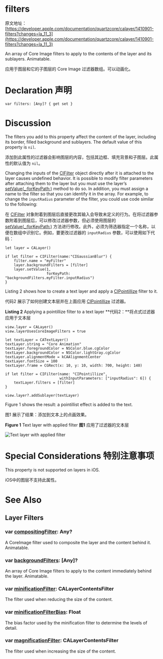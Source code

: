 # filters

原文地址：[https://developer.apple.com/documentation/quartzcore/calayer/1410901-filters?changes=la_11_3](https://developer.apple.com/documentation/quartzcore/calayer/1410901-filters?changes=la_11_3)

An array of Core Image filters to apply to the contents of the layer and its sublayers. Animatable.

应用于图层和它的子图层的 Core Image 过滤器数组。可以动画化。

# Declaration 声明

`var filters: [Any]? { get set }`

# Discussion

The filters you add to this property affect the content of the layer, including its border, filled background and sublayers. The default value of this property is `nil`.

添加到此属性的过滤器会影响图层的内容，包括其边框、填充背景和子图层。此属性的默认值为 `nil`。

Changing the inputs of the [CIFilter](https://developer.apple.com/documentation/coreimage/cifilter?changes=la_11_3) object directly after it is attached to the layer causes undefined behavior. It is possible to modify filter parameters after attaching them to the layer but you must use the layer’s [setValue(_:forKeyPath:)](https://developer.apple.com/documentation/objectivec/nsobject/1418139-setvalue?changes=la_11_3) method to do so. In addition, you must assign a name to the filter so that you can identify it in the array. For example, to change the `inputRadius` parameter of the filter, you could use code similar to the following:

在 [CIFilter](https://developer.apple.com/documentation/coreimage/cifilter?changes=la_11_3) 对象附着到图层后直接更改其输入会导致未定义的行为。在将过滤器参数附着到图层后，可以修改过滤器参数，但必须使用图层的 [setValue(_:forKeyPath:)](https://developer.apple.com/documentation/objectivec/nsobject/1418139-setvalue?changes=la_11_3) 方法进行修改。此外，必须为筛选器指定一个名称，以便在数组中识别它。例如，要更改过滤器的 `inputRadius` 参数，可以使用如下代码：

```
let layer = CALayer()
         
if let filter = CIFilter(name:"CIGaussianBlur") {
    filter.name = "myFilter"
    layer.backgroundFilters = [filter]
    layer.setValue(1,
                   forKeyPath: "backgroundFilters.myFilter.inputRadius")
}
```

Listing 2 shows how to create a text layer and apply a [CIPointillize](https://developer.apple.com/library/archive/documentation/GraphicsImaging/Reference/CoreImageFilterReference/index.html#//apple_ref/doc/filter/ci/CIPointillize) filter to it.

代码2 展示了如何创建文本层并在上面应用 [CIPointillize](https://developer.apple.com/library/archive/documentation/GraphicsImaging/Reference/CoreImageFilterReference/index.html#//apple_ref/doc/filter/ci/CIPointillize) 过滤器。

**Listing 2** Applying a pointillize filter to a text layer **代码2：**将点式过滤器应用于文本层

```
view.layer = CALayer()
view.layerUsesCoreImageFilters = true
   
let textLayer = CATextLayer()
textLayer.string = "Core Animation"
textLayer.foregroundColor = NSColor.blue.cgColor
textLayer.backgroundColor = NSColor.lightGray.cgColor
textLayer.alignmentMode = kCAAlignmentCenter
textLayer.fontSize = 100
textLayer.frame = CGRect(x: 10, y: 10, width: 700, height: 140)
    
if let filter = CIFilter(name: "CIPointillize",
                         withInputParameters: ["inputRadius": 6]) {
    textLayer.filters = [filter]
}
   
view.layer?.addSublayer(textLayer)
```

Figure 1 shows the result: a pointillist effect is added to the text.

图1 展示了结果：添加到文本上的点画效果。

**Figure 1** Text layer with applied filter **图1** 应用了过滤器的文本层

![Text layer with applied filter](https://docs-assets.developer.apple.com/published/999cb9071c/4d6e99c4-c6bb-4a02-8c16-38928c0f48c3.png)

# Special Considerations 特别注意事项

This property is not supported on layers in iOS.

iOS中的图层不支持此属性。


# See Also

## Layer Filters

### var [compositingFilter](https://developer.apple.com/documentation/quartzcore/calayer/1410748-compositingfilter?changes=la_11_3): Any?

A CoreImage filter used to composite the layer and the content behind it. Animatable.

### var [backgroundFilters](https://developer.apple.com/documentation/quartzcore/calayer/1410827-backgroundfilters?changes=la_11_3): [Any]?

An array of Core Image filters to apply to the content immediately behind the layer. Animatable.

### var [minificationFilter](https://developer.apple.com/documentation/quartzcore/calayer/1410898-minificationfilter?changes=la_11_3): CALayerContentsFilter

The filter used when reducing the size of the content.

### var [minificationFilterBias](https://developer.apple.com/documentation/quartzcore/calayer/1410775-minificationfilterbias?changes=la_11_3): Float

The bias factor used by the minification filter to determine the levels of detail.

### var [magnificationFilter](https://developer.apple.com/documentation/quartzcore/calayer/1410907-magnificationfilter?changes=la_11_3): CALayerContentsFilter
The filter used when increasing the size of the content.